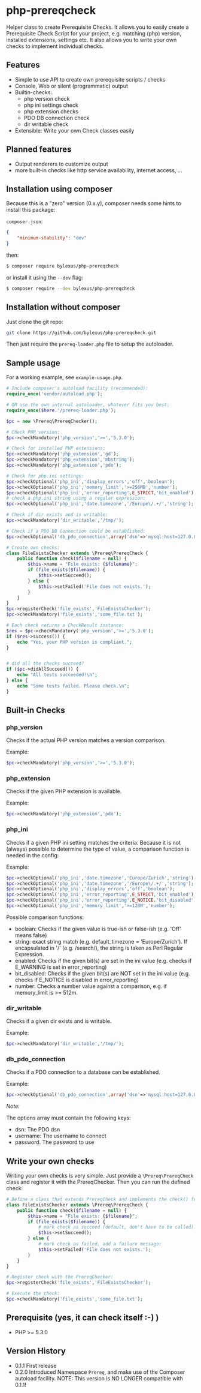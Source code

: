php-prereqcheck
===============

Helper class to create Prerequisite Checks. It allows you to easily create a Prerequisite Check Script for your
project, e.g. matching (php) version, installed extensions, settings etc. It also allows you to write your
own checks to implement individual checks.

Features
----------
* Simple to use API to create own prerequisite scripts / checks
* Console, Web or silent (programmatic) output
* Builtin-checks:
  * php version check
  * php ini settings check
  * php extension checks
  * PDO DB connection check
  * dir writable check
* Extensible: Write your own Check classes easily

Planned features
----------------
* Output renderers to customize output
* more built-in checks like http service availability, internet access, ...

Installation using composer
---------------------------

Because this is a "zero" version (0.x.y), composer needs some hints to install this package:

`composer.json`:
```json
{
    "minimum-stability": "dev"
}
```
then:
```bash
$ composer require bylexus/php-prereqcheck
```

or install it using the `--dev` flag:
```bash
$ composer require --dev bylexus/php-prereqcheck
```

Installation without composer
-----------------------------

Just clone the git repo:

```bash
git clone https://github.com/bylexus/php-prereqcheck.git
```

Then just require the `prereq-loader.php` file to setup the autoloader.

Sample usage
------------

For a working example, see `example-usage.php`.

```php
# Include composer's autoload facility (recommended):
require_once('vendor/autoload.php');

# OR use the own internal autoloader, whatever fits you best:
require_once($here.'/prereq-loader.php');

$pc = new \Prereq\PrereqChecker();

# Check PHP version:
$pc->checkMandatory('php_version','>=','5.3.0');

# Check for installed PHP extensions:
$pc->checkMandatory('php_extension','gd');
$pc->checkMandatory('php_extension','mbstring');
$pc->checkMandatory('php_extension','pdo');

# Check for php.ini settings:
$pc->checkOptional('php_ini','display_errors','off','boolean');
$pc->checkOptional('php_ini','memory_limit','>=256MB','number');
$pc->checkOptional('php_ini','error_reporting',E_STRICT,'bit_enabled');
# check a php.ini string using a regular expression:
$pc->checkOptional('php_ini','date.timezone','/Europe\/.+/','string');

# Check if dir exists and is writable:
$pc->checkMandatory('dir_writable','/tmp/');

# Check if a PDO DB Connection could be established:
$pc->checkOptional('db_pdo_connection',array('dsn'=>'mysql:host=127.0.0.1','username'=>'test','password'=>'test'));

# Create own checks:
class FileExistsChecker extends \Prereq\PrereqCheck {
    public function check($filename = null) {
        $this->name = "File exists: {$filename}";
        if (file_exists($filename)) {
            $this->setSucceed();
        } else {
            $this->setFailed('File does not exists.');
        }
    }
}
$pc->registerCheck('file_exists','FileExistsChecker');
$pc->checkMandatory('file_exists','some_file.txt');

# Each check returns a CheckResult instance:
$res = $pc->checkMandatory('php_version','>=','5.3.0');
if ($res->success()) {
	echo "Yes, your PHP version is compliant.";
}


# did all the checks succeed?
if ($pc->didAllSucceed()) {
    echo "All tests succeeded!\n";
} else {
    echo "Some tests failed. Please check.\n";
}
```

Built-in Checks
-----------------

### php_version

Checks if the actual PHP version matches a version comparison.

Example:
```php
$pc->checkMandatory('php_version','>=','5.3.0');
```

### php_extension

Checks if the given PHP extension is available.

Example:
```php
$pc->checkMandatory('php_extension','pdo');
```


### php_ini

Checks if a given PHP ini setting matches the criteria. Because it is not (always)
possible to determine the type of value, a comparison function is needed in the config:

Example:
```php
$pc->checkOptional('php_ini','date.timezone','Europe/Zurich','string');
$pc->checkOptional('php_ini','date.timezone','/Europe\/.+/','string');
$pc->checkOptional('php_ini','display_errors','off','boolean');
$pc->checkOptional('php_ini','error_reporting',E_STRICT,'bit_enabled');
$pc->checkOptional('php_ini','error_reporting',E_NOTICE,'bit_disabled');
$pc->checkOptional('php_ini','memory_limit','>=128M','number');
```

Possible comparison functions:

* boolean: Checks if the given value is true-ish or false-ish (e.g. 'Off' means false)
* string: exact string match (e.g. default_timezone = 'Europe/Zurich'). If encapsulated in '/' (e.g. /search/), the string is taken as Perl Regular Expression.
* enabled: Checks if the given bit(s) are set in the ini value (e.g. checks if E_WARNING is set in error_reporting)
* bit_disabled: Checks if the given bit(s) are NOT set in the ini value (e.g. checks if E_NOTICE is disabled in error_reporting)
* number: Checks a number value against a comparison, e.g. if memory_limit is >= 512m.


### dir_writable

Checks if a given dir exists and is writable.

Example:
```php
$pc->checkMandatory('dir_writable','/tmp/');
```

### db_pdo_connection

Checks if a PDO connection to a database can be established.

Example:
```php
$pc->checkOptional('db_pdo_connection',array('dsn'=>'mysql:host=127.0.0.1','username'=>'test','password'=>'test'));
```

*Note:*

The options array must contain the following keys:

* dsn: The PDO dsn
* username: The username to connect
* password. The password to use

Write your own checks
----------------------

Writing your own checks is very simple. Just provide a `\Prereq\PrereqCheck` class and register it with the PrereqChecker.
Then you can run the defined check:

```php
# Define a class that extends PrereqCheck and implements the check() function:
class FileExistsChecker extends \Prereq\PrereqCheck {
    public function check($filename = null) {
        $this->name = "File exists: {$filename}";
        if (file_exists($filename)) {
        	# mark check as succeed (default, don't have to be called):
            $this->setSucceed();
        } else {
        	# mark check as failed, add a failure message:
            $this->setFailed('File does not exists.');
        }
    }
}

# Register check with the PrereqChecker:
$pc->registerCheck('file_exists','FileExistsChecker');

# Execute the check:
$pc->checkMandatory('file_exists','some_file.txt');
```

Prerequisite (yes, it can check itself :-) )
------------------------------------------
* PHP >= 5.3.0

Version History
---------------

* 0.1.1 First release
* 0.2.0 Introduced Namespace `Prereq`, and make use of the Composer autoload facility.
        NOTE: This version is NO LONGER compatible with 0.1.1!


